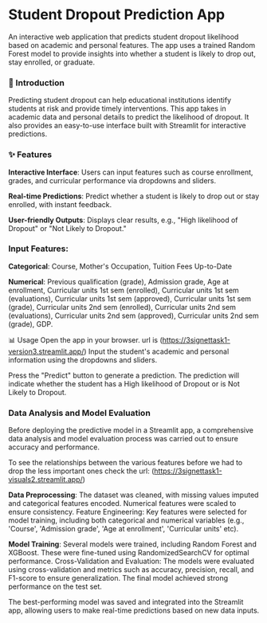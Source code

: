 # Student Dropout Prediction App

An interactive web application that predicts student dropout likelihood based on academic and personal features. The app uses a trained Random Forest model to provide insights into whether a student is likely to drop out, stay enrolled, or graduate.

### 🚀 Introduction
Predicting student dropout can help educational institutions identify students at risk and provide timely interventions. This app takes in academic data and personal details to predict the likelihood of dropout. It also provides an easy-to-use interface built with Streamlit for interactive predictions.

### ✨ Features
**Interactive Interface**: Users can input features such as course enrollment, grades, and curricular performance via dropdowns and sliders.

**Real-time Predictions**: Predict whether a student is likely to drop out or stay enrolled, with instant feedback.

**User-friendly Outputs**: Displays clear results, e.g., "High likelihood of Dropout" or "Not Likely to Dropout."

### Input Features:

**Categorical**: Course, Mother's Occupation, Tuition Fees Up-to-Date

**Numerical**: Previous qualification (grade), Admission grade, Age at enrollment, Curricular units 1st sem (enrolled), Curricular units 1st sem (evaluations),
Curricular units 1st sem (approved), Curricular units 1st sem (grade), Curricular units 2nd sem (enrolled), Curricular units 2nd sem (evaluations),
Curricular units 2nd sem (approved), Curricular units 2nd sem (grade), GDP.

📊 Usage
Open the app in your browser. url is (https://3signettask1-version3.streamlit.app/)
Input the student's academic and personal information using the dropdowns and sliders.

Press the "Predict" button to generate a prediction.
The prediction will indicate whether the student has a High likelihood of Dropout or is Not Likely to Dropout.


### Data Analysis and Model Evaluation
Before deploying the predictive model in a Streamlit app, a comprehensive data analysis and model evaluation process was carried out to ensure accuracy and performance. 

To see the relationships between the various features before we had to drop the less important ones check the url: (https://3signettask1-visuals2.streamlit.app/)

**Data Preprocessing**: The dataset was cleaned, with missing values imputed and categorical features encoded. Numerical features were scaled to ensure consistency.
Feature Engineering: Key features were selected for model training, including both categorical and numerical variables (e.g., 'Course', 'Admission grade', 'Age at enrollment', 'Curricular units' etc).

**Model Training**: Several models were trained, including Random Forest and XGBoost. These were fine-tuned using RandomizedSearchCV for optimal performance.
Cross-Validation and Evaluation: The models were evaluated using cross-validation and metrics such as accuracy, precision, recall, and F1-score to ensure generalization. 
The final model achieved strong performance on the test set.

The best-performing model was saved and integrated into the Streamlit app, allowing users to make real-time predictions based on new data inputs.


